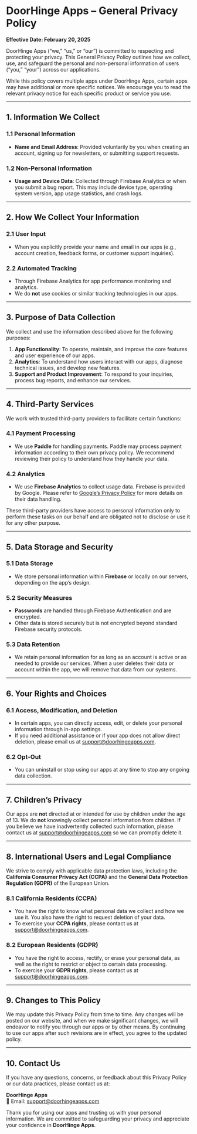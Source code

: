 # DoorHinge Apps – General Privacy Policy
**Effective Date: February 20, 2025**  

DoorHinge Apps (“we,” “us,” or “our”) is committed to respecting and protecting your privacy. This General Privacy Policy outlines how we collect, use, and safeguard the personal and non-personal information of users (“you,” “your”) across our applications.  

While this policy covers multiple apps under DoorHinge Apps, certain apps may have additional or more specific notices. We encourage you to read the relevant privacy notice for each specific product or service you use.  

---

## 1. Information We Collect

### 1.1 Personal Information
- **Name and Email Address**: Provided voluntarily by you when creating an account, signing up for newsletters, or submitting support requests.  

### 1.2 Non-Personal Information
- **Usage and Device Data**: Collected through Firebase Analytics or when you submit a bug report. This may include device type, operating system version, app usage statistics, and crash logs.  

---

## 2. How We Collect Your Information

### 2.1 User Input  
- When you explicitly provide your name and email in our apps (e.g., account creation, feedback forms, or customer support inquiries).  

### 2.2 Automated Tracking  
- Through Firebase Analytics for app performance monitoring and analytics.  
- We do **not** use cookies or similar tracking technologies in our apps.  

---

## 3. Purpose of Data Collection

We collect and use the information described above for the following purposes:

1. **App Functionality**: To operate, maintain, and improve the core features and user experience of our apps.  
2. **Analytics**: To understand how users interact with our apps, diagnose technical issues, and develop new features.  
3. **Support and Product Improvement**: To respond to your inquiries, process bug reports, and enhance our services.  

---

## 4. Third-Party Services

We work with trusted third-party providers to facilitate certain functions:

### 4.1 Payment Processing  
- We use **Paddle** for handling payments. Paddle may process payment information according to their own privacy policy. We recommend reviewing their policy to understand how they handle your data.

### 4.2 Analytics  
- We use **Firebase Analytics** to collect usage data. Firebase is provided by Google. Please refer to [Google’s Privacy Policy](https://policies.google.com/privacy) for more details on their data handling.

These third-party providers have access to personal information only to perform these tasks on our behalf and are obligated not to disclose or use it for any other purpose.

---

## 5. Data Storage and Security

### 5.1 Data Storage  
- We store personal information within **Firebase** or locally on our servers, depending on the app’s design.  

### 5.2 Security Measures  
- **Passwords** are handled through Firebase Authentication and are encrypted.  
- Other data is stored securely but is not encrypted beyond standard Firebase security protocols.

### 5.3 Data Retention  
- We retain personal information for as long as an account is active or as needed to provide our services. When a user deletes their data or account within the app, we will remove that data from our systems.

---

## 6. Your Rights and Choices

### 6.1 Access, Modification, and Deletion  
- In certain apps, you can directly access, edit, or delete your personal information through in-app settings.  
- If you need additional assistance or if your app does not allow direct deletion, please email us at [support@doorhingeapps.com](mailto:support@doorhingeapps.com).

### 6.2 Opt-Out  
- You can uninstall or stop using our apps at any time to stop any ongoing data collection.

---

## 7. Children’s Privacy

Our apps are **not** directed at or intended for use by children under the age of 13. We do **not** knowingly collect personal information from children. If you believe we have inadvertently collected such information, please contact us at [support@doorhingeapps.com](mailto:support@doorhingeapps.com) so we can promptly delete it.

---

## 8. International Users and Legal Compliance

We strive to comply with applicable data protection laws, including the **California Consumer Privacy Act (CCPA)** and the **General Data Protection Regulation (GDPR)** of the European Union.

### 8.1 California Residents (CCPA)  
- You have the right to know what personal data we collect and how we use it. You also have the right to request deletion of your data.  
- To exercise your **CCPA rights**, please contact us at [support@doorhingeapps.com](mailto:support@doorhingeapps.com).

### 8.2 European Residents (GDPR)  
- You have the right to access, rectify, or erase your personal data, as well as the right to restrict or object to certain data processing.  
- To exercise your **GDPR rights**, please contact us at [support@doorhingeapps.com](mailto:support@doorhingeapps.com).

---

## 9. Changes to This Policy

We may update this Privacy Policy from time to time. Any changes will be posted on our website, and when we make significant changes, we will endeavor to notify you through our apps or by other means. By continuing to use our apps after such revisions are in effect, you agree to the updated policy.

---

## 10. Contact Us

If you have any questions, concerns, or feedback about this Privacy Policy or our data practices, please contact us at:

**DoorHinge Apps**  
📧 Email: [support@doorhingeapps.com](mailto:support@doorhingeapps.com)

Thank you for using our apps and trusting us with your personal information. We are committed to safeguarding your privacy and appreciate your confidence in **DoorHinge Apps**.
